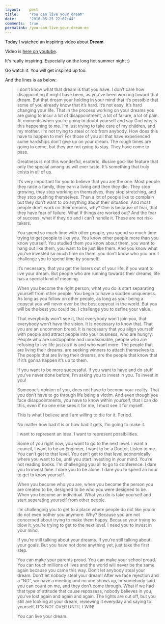 ```yaml
---
layout:    post
title:     "You can live your dream"
date:      "2016-05-25 22:07:44"
comments:  true
permalink: /you-can-live-your-dream-en
---
```


Today I watched an inspiring video about **Dream**

<!--MORE-->

Video is [here on youtube][dream].

It's really inspiring. Especially on the long hot summer night :)

Go watch it. You will get inspired up too.

And the lines is as below:

> I don’t know what that dream is that you have. I don’t care how disappointing it might have been, as you’ve been working toward that dream. But that dream your holding in your mind that it’s possible that some of you already know that it’s hard. It’s not easy. It’s hard changing your life. That in the process working on your dreams you are going to incur a lot of disappointment, a lot of failure, a lot of pain. At moments when you‘re going to doubt yourself and say God why is this happening to me. I’m just trying to take care of my children, and my mother. I’m not trying to steal or rob from anybody. How does this have to happen to me?
For those of you all that have experienced some hardships don’t give up on your dream. The rough times are going to come, but they are not going to stay. They have come to pass.
> 
> Greatness is not this wonderful, esoteric, illusive god-like feature that only the special among us will ever taste. It’s something that truly exists in all of us.
> 
> It’s very important for you to believe that you are the one.
> Most people they raise a family, they earn a living and then they die. They stop growing, they stop working on themselves, they stop stretching, and they stop pushing themselves. Then a lot of people like to complain but they don’t want to do anything about their situation. And most people don’t work on their dreams, why? One is because of fear, that they have fear of failure. What if things are worked out? And the fear of success, what if they do and i can’t handle it. These are not risk-takers.
> 
> You spend so much time with other people, you spend so much time trying to get people to like you. You know other people more than you know yourself. You studied them you know about them, you want to hang out like them, you want to be just like them. And you know what you’ve invested so much time on them, you don’t know who you are. I challenge you to spend time by yourself.
> 
> It’s necessary, that you get the losers out of your life, if you want to live your dream. But people who are running towards their dreams, life has a special kind of meaning.
> 
> When you become the right person, what you do is start separating yourself from other people. You begin to have a sudden uniqueness. As long as you follow on other people, as long as your being a copycat you will never ever be the best copycat in the world. But you will be the best you could be. I challenge you to define your value.
> 
> That everybody won’t see it, that everybody won’t join you, that everybody won’t have the vision. It is necessary to know that. That you are an uncommon breed.
> It is necessary that you align yourself with people and attract people into your business, who are hungry. People who are unstoppable and unreasonable, people who are refusing to live life just as it is and who want more. The people that are living their dreams. are seeking winners to attach themselves to. The people that are living their dreams, are the people that know that if it’s gonna happen it’s up to them.
> 
> If you want to be more successful. If you want to have and do stuff you’ve never done before, I’m asking you to invest in you. To invest in you!
> 
> Someone’s opinion of you, does not have to become your reality. That you don’t have to go through life being a victim. And even though you face disappointments, you have to know within yourself, that I can do this, even if no one else sees it for me, I must see it for myself.
> 
> This is what I believe and I am willing to die for it. Period.
> 
> No matter how bad it is or how bad it gets, I’m going to make it.
> 
> I want to represent an idea. I want to represent possibilities.
> 
> Some of you right now, you want to go to the next level. I want a council, I want to be an Engineer, I want to be a Doctor. Listen to me. You can’t get to that level. You can’t get to that level economically where you want to be, until you start investing in your mind. You’re not reading books. I’m challenging you all to go to conference. I dare you to invest time. I dare you to be alone. I dare you to spend an hour to get to know yourself.
> 
> When you become who you are, when you become the person you are created to be, designed to be who you were designed to be. When you become an individual. What you do is take yourself and start separating yourself from other people.
> 
> I’m challenging you to get to a place where people do not like you or do not even bother you anymore. Why? Because you are not concerned about trying to make them happy. Because your trying to blow it, you’re trying to get to the next level. I need you to invest in your mind.
> 
> If you’re still talking about your dreams. If you’re still talking about your goals. But you have not done anything yet, just take the first step.
> 
> You can make your parents proud. You can make your school proud. You can touch millions of lives and the world will never be the same again because you came this way. Don’t let anybody steal your dream. Don’t let nobody steal your dream! After we face rejection and a “NO”, we have a meeting and no one shows up, or somebody said you can count on me, and they don’t come through. What if we had that type of attitude that cause repossess, nobody believes in you, you’ve lost again and again and again. The lights are cut off, but you still are looking at your dream, reviewing it everyday and saying to yourself, IT’S NOT OVER UNTIL I WIN!
> 
> You can live your dream.

[dream]: https://www.youtube.com/watch?v=N5NF01Rpepo
